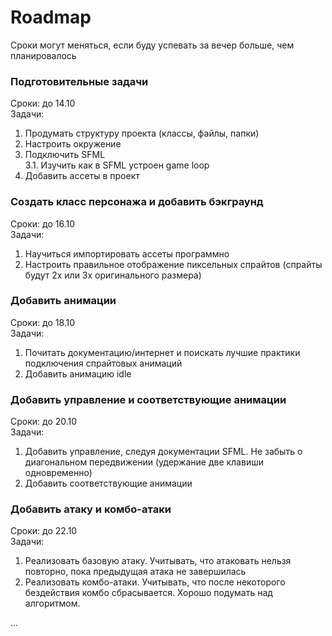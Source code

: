 # Roadmap  

Сроки могут меняться, если буду успевать за вечер больше, чем планировалось

### Подготовительные задачи

Сроки: до 14.10  
Задачи:  

 1. Продумать структуру проекта (классы, файлы, папки) 
 2. Настроить окружение
 3. Подключить SFML  
   3.1. Изучить как в SFML устроен game loop
 4. Добавить ассеты в проект

### Создать класс персонажа и добавить бэкграунд

Сроки: до 16.10  
Задачи: 

 1. Научиться импортировать ассеты программно 
 2. Настроить правильное отображение пиксельных спрайтов (спрайты будут 2x или 3x оригинального размера)

### Добавить анимации

Сроки: до 18.10  
Задачи:

 1. Почитать документацию/интернет и поискать лучшие практики подключения спрайтовых анимаций
 2. Добавить анимацию idle

### Добавить управление и соответствующие анимации

Сроки: до 20.10  
Задачи:

 1. Добавить управление, следуя документации SFML. Не забыть о диагональном передвижении (удержание две клавиши одновременно)
 2. Добавить соответствующие анимации

### Добавить атаку и комбо-атаки

Сроки: до 22.10  
Задачи:

 1. Реализовать базовую атаку. Учитывать, что атаковать нельзя повторно, пока предыдущая атака не завершилась
 2. Реализовать комбо-атаки. Учитывать, что после некоторого бездействия комбо сбрасывается. Хорошо подумать над алгоритмом.

...
